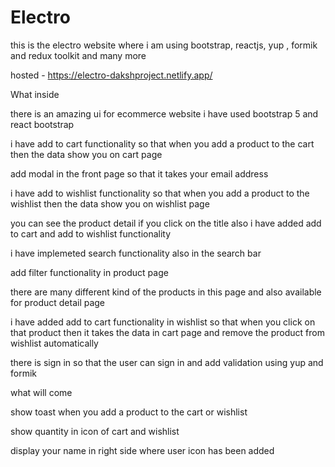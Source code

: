 # Electro
this is the electro website where i am using bootstrap, reactjs, yup , formik and redux toolkit and many more

hosted - https://electro-dakshproject.netlify.app/

What inside

there is an amazing ui for ecommerce website i have used bootstrap 5 and react bootstrap

i have add to cart functionality so that when you add a product to the cart then the data show you on cart page

add modal in the front page so that it takes your email address

i have add to wishlist functionality so that when you add a product to the wishlist then the data show you on wishlist page

you can see the product detail if you click on the title also i have added add to cart and add to wishlist functionality

i have implemeted search functionality also in the search bar

add filter functionality in product page

there are many different kind of the products in this page and also available for product detail page

i have added add to cart functionality in wishlist so that when you click on that product then it takes the data in cart page and remove the product from wishlist automatically

there is sign in so that the user can sign in and add validation using yup and formik 

what will come

show toast when you add a product to the cart or wishlist

show quantity in icon of cart and wishlist

display your name in right side where user icon has been added 
